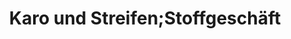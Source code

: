 ---
title: "Karo und Streifen;Stoffgeschäft"
url: /langenfeld-rheinland/karo-und-streifen-stoffgeschaeft/
shop: Textil
---